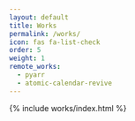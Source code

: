 ```yaml
---
layout: default
title: Works
permalink: /works/
icon: fas fa-list-check
order: 5
weight: 1
remote_works:
  - pyarr
  - atomic-calendar-revive
---
```


{% include works/index.html %}
